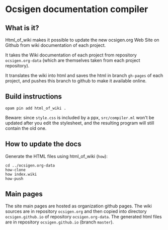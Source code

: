 # Ocsigen documentation compiler

## What is it?

Html_of_wiki makes it possible to update the new ocsigen.org Web Site
on Github from wiki documentation of each project.

It takes the Wiki documentation of each project from repository
`ocsigen.org-data` (which are themselves taken from each project repository).

It translates the wiki into html and saves the html in branch `gh-pages`
of each project, and pushes this branch to github to make it available
online.


## Build instructions

```shell
opam pin add html_of_wiki .
```

Beware: since `style.css` is included by a ppx, `src/compiler.ml` won't be
updated after you edit the stylesheet, and the resulting program will still
contain the old one.

## How to update the docs

Generate the HTML files using html_of_wiki (`how`):
```shell
cd ../ocsigen.org-data
how-clone
how index.wiki
how-push
```

## Main pages

The site main pages are hosted as organization github pages.
The wiki sources are in repository `ocsigen.org`
and then copied into directory `ocsigen.github.io`
of repository `ocsigen.org-data`.
The generated html files are in repository `ocsigen.github.io`
(branch `master`).

